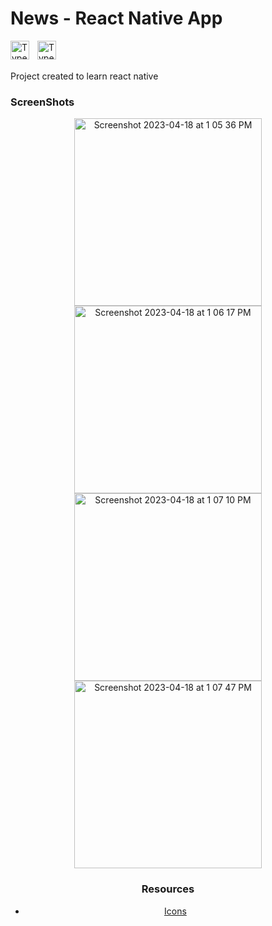 # News - React Native App
<img align="left" alt="TypeScript" width="30px" style="padding-right:10px;" src="https://www.vectorlogo.zone/logos/reactjs/reactjs-icon.svg" />

<img align="left" alt="TypeScript" width="30px" style="padding-right:10px;" src="https://cdn.jsdelivr.net/gh/devicons/devicon/icons/typescript/typescript-plain.svg" />
<br/>
<br/>


Project created to learn react native

### ScreenShots
<div align="center">

<img width="300" alt="Screenshot 2023-04-18 at 1 05 36 PM" src="https://user-images.githubusercontent.com/76642519/232730244-a206df8b-da0c-479d-9d46-f55a55065ef2.png">

<img width="300" alt="Screenshot 2023-04-18 at 1 06 17 PM" src="https://user-images.githubusercontent.com/76642519/232730271-13aa9f71-82fe-4318-a76b-e1c0e01a0131.png">

<img width="300" alt="Screenshot 2023-04-18 at 1 07 10 PM" src="https://user-images.githubusercontent.com/76642519/232730296-c7c57d9f-393c-46e6-bac7-63163cc4128b.png">

<img width="300" alt="Screenshot 2023-04-18 at 1 07 47 PM" src="https://user-images.githubusercontent.com/76642519/232730327-d054b22f-a336-4966-9ae1-e3461e0d58a4.png">
<div/>

### Resources

- [Icons](https://icons.expo.fyi/)
